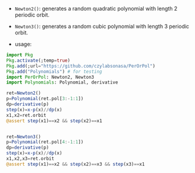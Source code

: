 * `Newton2()`: generates a random quadratic polynomial with length 2 periodic orbit.
* `Newton3()`: generates a random cubic polynomial with length 3 periodic orbit.

* usage:
```julia
import Pkg
Pkg.activate(;temp=true)
Pkg.add(;url="https://github.com/czylabsonasa/PerOrPol")
Pkg.add("Polynomials") # for testing
import PerOrPol: Newton2, Newton3
import Polynomials: Polynomial, derivative

ret=Newton2()
p=Polynomial(ret.pol[3:-1:1])
dp=derivative(p)
step(x)=x-p(x)//dp(x)
x1,x2=ret.orbit
@assert step(x1)==x2 && step(x2)==x1


ret=Newton3()
p=Polynomial(ret.pol[4:-1:1])
dp=derivative(p)
step(x)=x-p(x)//dp(x)
x1,x2,x3=ret.orbit
@assert step(x1)==x2 && step(x2)==x3 && step(x3)==x1

```
  
